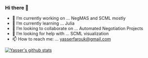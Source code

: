 ### Hi there 👋

- 🔭 I’m currently working on ... NegMAS and SCML mostly
- 🌱 I’m currently learning ... Julia
- 👯 I’m looking to collaborate on ... Automated Negotiation Projects
- 🤔 I’m looking for help with ... SCML visualization
- 📫 How to reach me: ... yasserfarouk@gmail.com

[![Yasser's github stats](https://github-readme-stats.vercel.app/api?username=yasserfarouk&count_private=true&show_icons=true)](https://github.com/yasserfarouk)

